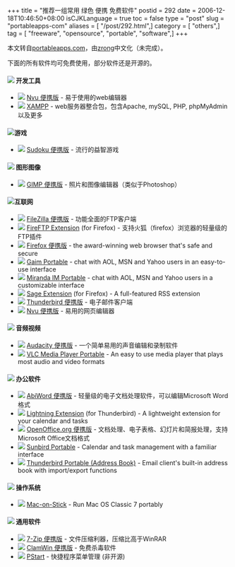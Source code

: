 +++
title = "推荐一组常用 绿色 便携 免费软件"
postid = 292
date = 2006-12-18T10:46:50+08:00
isCJKLanguage = true
toc = false
type = "post"
slug = "portableapps-com"
aliases = [ "/post/292.html",]
category = [ "others",]
tag = [ "freeware", "opensource", "portable", "software",]
+++

本文转自[portableapps.com](http://portableapps.com/)，由[zrong](https://zengrong.net/)中文化（未完成）。

下面的所有软件均可免费使用，部分软件还是开源的。

#### ![](http://portableapps.com/files/images/categories/development_32.png) 开发工具

-   ![](http://portableapps.com/files/images/logos/nvu_16.png) [Nvu
    便携版](http://portableapps.com/apps/development/nvu_portable) -
    易于使用的web编辑器
-   ![](http://portableapps.com/files/images/logos/xampp_16.png)
    [XAMPP](http://portableapps.com/apps/development/servers/xampp) -
    web服务器整合包，包含Apache, mySQL, PHP, phpMyAdmin 以及更多


<!--more-->


#### ![](http://portableapps.com/files/images/categories/games_32.png)游戏

-   ![](http://portableapps.com/files/images/logos/sudoku_16.png)
    [Sudoku 便携版](http://portableapps.com/apps/games/sudoku_portable) -
    流行的益智游戏

#### ![](http://portableapps.com/files/images/categories/graphicspictures_32.png) 图形图像

-   ![](http://portableapps.com/files/images/logos/gimp_16.png) [GIMP 便携版](http://portableapps.com/apps/graphics_pictures/gimp_portable) - 照片和图像编辑器（类似于Photoshop）

#### ![](http://portableapps.com/files/images/categories/internet_32.png)互联网

-   ![](http://portableapps.com/files/images/logos/filezilla_16.png) [FileZilla 便携版](http://portableapps.com/apps/internet/filezilla_portable) -
    功能全面的FTP客户端
-   ![](http://portableapps.com/files/images/logos/fireftp_16.png)
    [FireFTP Extension](http://portableapps.com/apps/internet/ftp/fireftp_extension) (for Firefox) - 支持火狐（firefox）浏览器的轻量级的FTP插件
-   ![](http://portableapps.com/files/images/logos/firefox_16.png)
    [Firefox 便携版](http://portableapps.com/apps/internet/firefox_portable) - the award-winning web browser that's safe and secure
-   ![](http://portableapps.com/files/images/logos/gaim_16.png) [Gaim Portable](http://portableapps.com/apps/internet/gaim_portable) -
    chat with AOL, MSN and Yahoo users in an easy-to-use interface
-   ![](http://portableapps.com/files/images/logos/miranda_16.png) [Miranda IM Portable](http://portableapps.com/apps/internet/miranda_portable) - chat with AOL, MSN and Yahoo users in a customizable interface
-   ![](http://portableapps.com/files/images/logos/sage_16.png) [Sage Extension](http://portableapps.com/apps/internet/rss/sage_extension) (for Firefox) - A full-featured RSS extension
-   ![](http://portableapps.com/files/images/logos/thunderbird_16.png) [Thunderbird 便携版](http://portableapps.com/apps/internet/thunderbird_portable) - 电子邮件客户端
-   ![](http://portableapps.com/files/images/logos/nvu_16.png) [Nvu 便携版](http://portableapps.com/apps/development/nvu_portable) - 易用的网页编辑器

#### ![](http://portableapps.com/files/images/categories/musicvideo_32.png) 音频视频

-   ![](http://portableapps.com/files/images/logos/audacity_16.png)
    [Audacity
    便携版](http://portableapps.com/apps/music_video/audacity_portable) -
    一个简单易用的声音编辑和录制软件
-   ![](http://portableapps.com/files/images/logos/vlc_16.png) [VLC
    Media Player
    Portable](http://portableapps.com/apps/music_video/vlc_portable) -
    An easy to use media player that plays most audio and video formats

#### ![](http://portableapps.com/files/images/categories/office_32.png) 办公软件

-   ![](http://portableapps.com/files/images/logos/abiword_16.png)
    [AbiWord
    便携版](http://portableapps.com/apps/office/abiword_portable) -
    轻量级的电子文档处理软件，可以编辑Microsoft Word格式
-   ![](http://portableapps.com/files/images/logos/extension_16.png)
    [Lightning
    Extension](http://portableapps.com/apps/office/lightning_extension)
    (for Thunderbird) - A lightweight extension for your calendar and
    tasks
-   ![](http://portableapps.com/files/images/logos/openoffice_16.png)
    [OpenOffice.org
    便携版](http://portableapps.com/apps/office/openoffice_portable) -
    文档处理、电子表格、幻灯片和简报处理，支持Microsoft Office文档格式
-   ![](http://portableapps.com/files/images/logos/sunbird_16.png)
    [Sunbird
    Portable](http://portableapps.com/apps/office/sunbird_portable) -
    Calendar and task management with a familiar interface
-   ![](http://portableapps.com/files/images/logos/thunderbird_16.png)
    [Thunderbird Portable (Address
    Book)](http://portableapps.com/apps/internet/thunderbird_portable) -
    Email client's built-in address book with import/export functions

#### ![](http://portableapps.com/files/images/categories/operatingsystems_32.png) 操作系统

-   ![](http://portableapps.com/files/images/logos/minivmac_16.png)
    [Mac-on-Stick](http://portableapps.com/apps/operating_systems/mac-on-stick) -
    Run Mac OS Classic 7 portably

#### ![](http://portableapps.com/files/images/categories/utilities_32.png) 通用软件

-   ![](http://portableapps.com/files/images/logos/7-zip_16.png) [7-Zip
    便携版](http://portableapps.com/apps/utilities/7-zip_portable) -
    文件压缩利器，压缩比高于WinRAR
-   ![](http://portableapps.com/files/images/logos/clamwin_16.png)
    [ClamWin
    便携版](http://portableapps.com/apps/utilities/clamwin_portable) -
    免费杀毒软件
-   ![](http://portableapps.com/files/images/logos/pstart_16.png)
    [PStart](http://portableapps.com/apps/utilities/pstart) -
    快捷程序菜单管理 (非开源)
